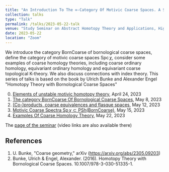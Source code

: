 ```yaml
---
title: "An Introduction To The ∞-Category Of Motivic Coarse Spaces. A Series Of Talks"
collection: talks
type: "Talk"
permalink: /talks/2023-05-22-talk
venue: "Study Seminar on Abstract Homotopy Theory and Applications, Higher School of Economics, Independent University of Moscow"
date: 2023-05-22
location: "Zoom"
---
```

  
We introduce the category $\mathsf{BornCoarse}$ of bornological coarse spaces, define the category of motivic coarse spaces $\mathrm{Spc}\, \chi$, consider some examples of coarse homology theories, including coarse ordinary homology, equivariant ordinary homology and equivariant coarse topological K-theory. We also discuss connections with index theory. This series of talks is based on the book by Ulrich Bunke and Alexander Engel "Homotopy Theory with Bornological Coarse Spaces"


0. [Elements of unstable motivic homotopy theory](https://magisterlud.github.io/files/the_seminar/a1_homotopy_theory.pdf), April 24, 2023
1. [The category BornCoarse Of Bornological Coarse Spaces](https://magisterlud.github.io/files/the_seminar/born_coarse.pdf), May 8, 2023  
2. [(Co-)products, coarse equivalences and flasque spaces](https://magisterlud.github.io/files/the_seminar/born_coarse_part_2.pdf), May 12, 2023   
3. [Motivic Coarse Spectra $\mathrm{Sp}\, \chi\subset \mathrm{PSh}(\mathsf{BornCoarse})$](https://magisterlud.github.io/files/the_seminar/motivic_homotopy_spaces_part_3.pdf), May 15, 2023
4. [Examples Of Coarse Homology Theory](https://magisterlud.github.io/files/born_coarse_examples.pdf), May 22, 2023  
  
The [page of the seminar](https://researchseminars.org/seminar/HomotopyTheoryAndApps) (video links are also available there)

## References

1. U. Bunke, "Coarse geometry," arXiv (https://arxiv.org/abs/2305.09203)  
2. Bunke, Ulrich & Engel, Alexander. (2016). Homotopy Theory with Bornological Coarse Spaces. 10.1007/978-3-030-51335-1. 
   
